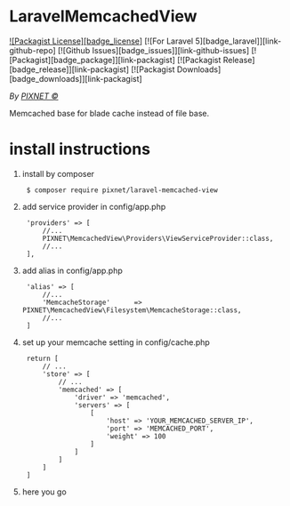 # LaravelMemcachedView 

[![Packagist License][badge_license]](LICENSE.md) [![For Laravel 5][badge_laravel]][link-github-repo]
[![Github Issues][badge_issues]][link-github-issues]
[![Packagist][badge_package]][link-packagist]
[![Packagist Release][badge_release]][link-packagist]
[![Packagist Downloads][badge_downloads]][link-packagist]

*By [PIXNET &copy;](http://www.pixnet.net)*

Memcached base for blade cache instead of file base.

# install instructions

1. install by composer

        $ composer require pixnet/laravel-memcached-view
    
1. add service provider in config/app.php

        'providers' => [
			//...
            PIXNET\MemcachedView\Providers\ViewServiceProvider::class,
            //...
        ],
1. add alias in config/app.php

		'alias' => [
			//...
			'MemcacheStorage'      => PIXNET\MemcachedView\Filesystem\MemcacheStorage::class,
			//...
		]
1. set up your memcache setting in config/cache.php

		return [
			// ...
			'store' => [
				// ...
				'memcached' => [
					'driver' => 'memcached',
					'servers' => [
						[
							'host' => 'YOUR_MEMCACHED_SERVER_IP',
							'port' => 'MEMCACHED_PORT',
							'weight' => 100
						]
					]
				]
			]
		]
1. here you go